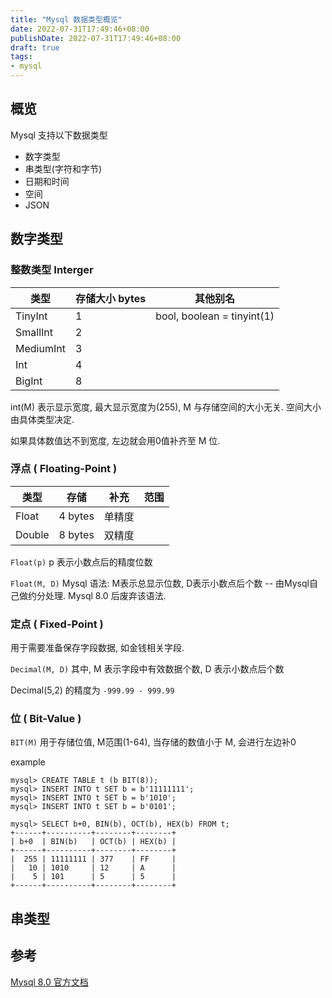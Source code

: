 ```yaml
---
title: "Mysql 数据类型概览"
date: 2022-07-31T17:49:46+08:00
publishDate: 2022-07-31T17:49:46+08:00
draft: true
tags:
- mysql
---
```


## 概览

Mysql 支持以下数据类型

- 数字类型
- 串类型(字符和字节)
- 日期和时间
- 空间
- JSON

## 数字类型

### 整数类型 Interger

| 类型      | 存储大小 bytes | 其他别名                   |
| ---       | ---            | ---                        |
| TinyInt   | 1              | bool, boolean = tinyint(1) |
| SmallInt  | 2              |                            |
| MediumInt | 3              |                            |
| Int       | 4              |                            |
| BigInt    | 8              |                            |


int(M) 表示显示宽度, 最大显示宽度为(255), M 与存储空间的大小无关. 空间大小由具体类型决定.

如果具体数值达不到宽度, 左边就会用0值补齐至 M 位.

### 浮点 ( Floating-Point )

| 类型   | 存储    | 补充   | 范围 |
| ---    | ---     | ---    | ---  |
| Float  | 4 bytes | 单精度 |      |
| Double | 8 bytes | 双精度 |      |

`Float(p)` p 表示小数点后的精度位数

`Float(M, D)` Mysql 语法: M表示总显示位数, D表示小数点后个数 -- 由Mysql自己做约分处理. Mysql 8.0 后废弃该语法.

### 定点 ( Fixed-Point )

用于需要准备保存字段数据, 如金钱相关字段.

`Decimal(M, D)` 其中, M 表示字段中有效数据个数, D 表示小数点后个数

Decimal(5,2) 的精度为 `-999.99 - 999.99`

### 位 ( Bit-Value )

`BIT(M)` 用于存储位值, M范围(1-64), 当存储的数值小于 M, 会进行左边补0

example
```
mysql> CREATE TABLE t (b BIT(8));
mysql> INSERT INTO t SET b = b'11111111';
mysql> INSERT INTO t SET b = b'1010';
mysql> INSERT INTO t SET b = b'0101';
```

```
mysql> SELECT b+0, BIN(b), OCT(b), HEX(b) FROM t;
+------+----------+--------+--------+
| b+0  | BIN(b)   | OCT(b) | HEX(b) |
+------+----------+--------+--------+
|  255 | 11111111 | 377    | FF     |
|   10 | 1010     | 12     | A      |
|    5 | 101      | 5      | 5      |
+------+----------+--------+--------+
```

## 串类型



## 参考
[Mysql 8.0 官方文档](https://dev.mysql.com/doc/refman/8.0/en/)

